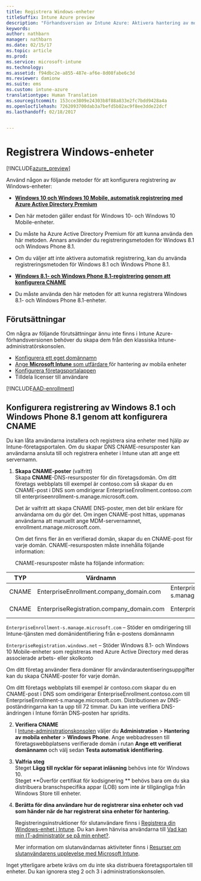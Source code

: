 ```yaml
---
title: Registrera Windows-enheter
titleSuffix: Intune Azure preview
description: "Förhandsversion av Intune Azure: Aktivera hantering av mobila enheter (MDM) för Windows-enheter."
keywords: 
author: nathbarn
manager: nathbarn
ms.date: 02/15/17
ms.topic: article
ms.prod: 
ms.service: microsoft-intune
ms.technology: 
ms.assetid: f94dbc2e-a855-487e-af6e-8d08fabe6c3d
ms.reviewer: damionw
ms.suite: ems
ms.custom: intune-azure
translationtype: Human Translation
ms.sourcegitcommit: 153cce3809e24303b8f88a833e2fc7bdd9428a4a
ms.openlocfilehash: 7262093700dab3a7befd5b82ac9f8ee3dde22dcf
ms.lasthandoff: 02/18/2017


---
```


# <a name="enroll-windows-devices"></a>Registrera Windows-enheter 

[!INCLUDE[azure_preview](../includes/azure_preview.md)]

Använd någon av följande metoder för att konfigurera registrering av Windows-enheter:

- [**Windows 10 och Windows 10 Mobile, automatisk registrering med Azure Active Directory Premium**](#set-up-windows-10-and-windows-10-mobile-automatic-enrollment-with-azure-active-directory-premium)
 -  Den här metoden gäller endast för Windows 10- och Windows 10 Mobile-enheter.
 -  Du måste ha Azure Active Directory Premium för att kunna använda den här metoden. Annars använder du registreringsmetoden för Windows 8.1 och Windows Phone 8.1.
 -  Om du väljer att inte aktivera automatisk registrering, kan du använda registreringsmetoden för Windows 8.1 och Windows Phone 8.1.

- [**Windows 8.1- och Windows Phone 8.1-registrering genom att konfigurera CNAME**](#set-up-windows-81-and-windows-phone-81-enrollment-by-configuring-cname)
 - Du måste använda den här metoden för att kunna registrera Windows 8.1- och Windows Phone 8.1-enheter.


## <a name="prerequisites"></a>Förutsättningar

Om några av följande förutsättningar ännu inte finns i Intune Azure-förhandsversionen behöver du skapa dem från den klassiska Intune-administratörskonsolen.

- [Konfigurera ett eget domännamn](https://docs.microsoft.com/intune/get-started/start-with-a-paid-subscription-to-microsoft-intune-step-2)
- [Ange **Microsoft Intune** som utfärdare ](set-mdm-authority.md) för hantering av mobila enheter
- [Konfigurera företagsportalappen](/intune-azure/manage-apps/company-portal-app.md)
- Tilldela licenser till användare

[!INCLUDE[AAD-enrollment](../includes/win10-automatic-enrollment-aad.md)]

## <a name="set-up-windows-81-and-windows-phone-81-enrollment-by-configuring-cname"></a>Konfigurera registrering av Windows 8.1 och Windows Phone 8.1 genom att konfigurera CNAME

Du kan låta användarna installera och registrera sina enheter med hjälp av Intune-företagsportalen. Om du skapar DNS CNAME-resursposter kan användarna ansluta till och registrera enheter i Intune utan att ange ett servernamn.

1. **Skapa CNAME-poster** (valfritt)<br>
 Skapa **CNAME**-DNS-resursposter för din företagsdomän. Om ditt företags webbplats till exempel är contoso.com så skapar du en CNAME-post i DNS som omdirigerar EnterpriseEnrollment.contoso.com till enterpriseenrollment-s.manage.microsoft.com.

    Det är valfritt att skapa CNAME DNS-poster, men det blir enklare för användarna om du gör det. Om ingen CNAME-post hittas, uppmanas användarna att manuellt ange MDM-servernamnet, enrollment.manage.microsoft.com.

    Om det finns fler än en verifierad domän, skapar du en CNAME-post för varje domän. CNAME-resursposten måste innehålla följande information:

    CNAME-resursposter måste ha följande information:

  |TYP|Värdnamn|Pekar på|TTL|
  |--------|-------------|-------------|-------|
  |CNAME|EnterpriseEnrollment.company_domain.com|EnterpriseEnrollment-s.manage.microsoft.com |1 timme|
  |CNAME|EnterpriseRegistration.company_domain.com|EnterpriseRegistration.windows.net|1 timme|

  `EnterpriseEnrollment-s.manage.microsoft.com` – Stöder en omdirigering till Intune-tjänsten med domänidentifiering från e-postens domännamn

  `EnterpriseRegistration.windows.net` – Stöder Windows 8.1- och Windows 10 Mobile-enheter som registreras med Azure Active Directory med deras associerade arbets- eller skolkonto

  Om ditt företag använder flera domäner för användarautentiseringsuppgifter kan du skapa CNAME-poster för varje domän.

  Om ditt företags webbplats till exempel är contoso.com skapar du en CNAME-post i DNS som omdirigerar EnterpriseEnrollment.contoso.com till EnterpriseEnrollment-s.manage.microsoft.com. Distributionen av DNS-poständringarna kan ta upp till 72 timmar. Du kan inte verifiera DNS-ändringen i Intune förrän DNS-posten har spridits.

2.  **Verifiera CNAME**<br>I [Intune-administrationskonsolen](http://manage.microsoft.com) väljer du **Administration** &gt; **Hantering av mobila enheter** &gt; **Windows Phone**. Ange webbadressen till företagswebbplatsens verifierade domän i rutan **Ange ett verifierat domännamn** och välj sedan **Testa automatisk identifiering**.

3.  **Valfria steg**<br>Steget **Lägg till nycklar för separat inläsning** behövs inte för Windows 10. <br>Steget **Överför certifikat för kodsignering ** behövs bara om du ska distribuera branschspecifika appar (LOB) som inte är tillgängliga från Windows Store till enheter.

4.  **Berätta för dina användare hur de registrerar sina enheter och vad som händer när de har registrerat sina enheter för hantering.**

    Registreringsinstruktioner för slutanvändare finns i [Registrera din Windows-enhet i Intune](https://docs.microsoft.com/en-us/intune/enduser/enroll-your-device-in-intune-windows). Du kan även hänvisa användarna till [Vad kan min IT-administratör se på min enhet?](https://docs.microsoft.com/intune/enduser/what-can-your-it-administrator-see-when-you-enroll-your-device-in-intune-windows).

    Mer information om slutanvändarnas aktiviteter finns i [Resurser om slutanvändarens upplevelse med Microsoft Intune](https://docs.microsoft.com/intune/deploy-use/what-to-tell-your-end-users-about-using-microsoft-intune).

Inget ytterligare arbete krävs om du inte ska distribuera företagsportalen till enheter.  Du kan ignorera steg 2 och 3 i administrationskonsolen.

